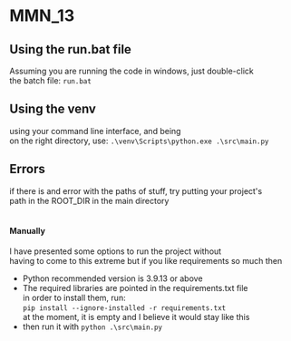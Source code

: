 # **MMN_13**


## Using the run.bat file
Assuming you are running the code in windows, just double-click \
the batch file: `run.bat`

## Using the **venv**
using your command line interface, and being\
on the right directory, use: `.\venv\Scripts\python.exe .\src\main.py`

## Errors
if there is and error with the paths of stuff, try putting your project's \
path in the ROOT_DIR in the main directory
<br/>
<br/>




#### Manually
I have presented some options to run the project without \
having to come to this extreme but if you like requirements so much then 
* Python recommended version is 3.9.13 or above
* The required libraries are pointed in the requirements.txt file\
  in order to install them, run: \
  `pip install --ignore-installed -r requirements.txt` \
  at the moment, it is empty and I believe it would stay like this
* then run it with `python .\src\main.py`

